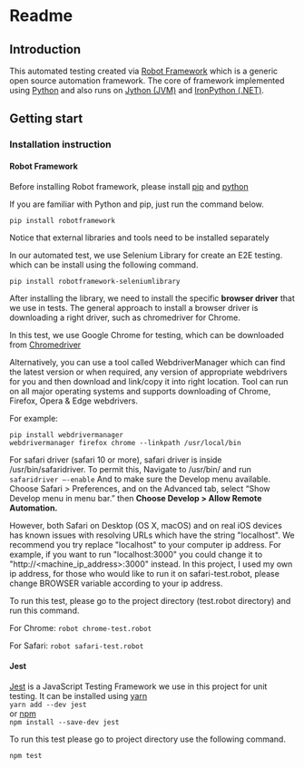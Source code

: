 # Readme


## Introduction
This automated testing created via [Robot Framework](https://robotframework.org/) which is a generic open source automation framework. The core of framework implemented using [Python](https://www.python.org/) and also runs on [Jython (JVM)](http://jython.org/) and [IronPython (.NET)](http://ironpython.net/).


## Getting start

### Installation instruction

#### Robot Framework
Before installing Robot framework, please install [pip](https://pypi.org/project/pip/) and [python](https://www.python.org/)


<p>If you are familiar with Python and pip, just run the command below. </p>

`pip install robotframework`

<p>Notice that external libraries and tools need to be installed separately
</p>

<p>In our automated test, we use Selenium Library for create an E2E testing. which can be install using the following command.</p>

`pip install robotframework-seleniumlibrary`

After installing the library, we need to install the specific **browser driver** that we use in tests. The general approach to install a browser driver is downloading a right driver, such as chromedriver for Chrome.

In this test, we use Google Chrome for testing, which can be downloaded from [Chromedriver](http://chromedriver.chromium.org/downloads)
<p> Alternatively, you can use a tool called WebdriverManager which can find the latest version or when required, any version of appropriate webdrivers for you and then download and link/copy it into right location. Tool can run on all major operating systems and supports downloading of Chrome, Firefox, Opera & Edge webdrivers.</p>

For example:

```
pip install webdrivermanager
webdrivermanager firefox chrome --linkpath /usr/local/bin
 ```
 For safari driver (safari 10 or more), safari driver is inside /usr/bin/safaridriver.
 To permit this, Navigate to /usr/bin/ and run `safaridriver –-enable`
And to make sure the Develop menu available. Choose Safari > Preferences, and on the Advanced tab, select “Show Develop menu in menu bar.”
then **Choose Develop > Allow Remote Automation.**

However, both Safari on Desktop (OS X, macOS) and on real iOS devices has known issues with resolving URLs which have the string "localhost". We recommend you try replace "localhost" to your computer ip address. For example, if you want to run "localhost:3000" you could change it to "http://<machine_ip_address>:3000" instead.
In this project, I used my own ip address, for those who would like to run it on safari-test.robot, please change BROWSER variable according to your ip address.

<p>To run this test, please go to the project directory (test.robot directory) and run this command.</p>

For Chrome:
`robot chrome-test.robot`

For Safari:
`robot safari-test.robot`

#### Jest

[Jest](https://jestjs.io/) is a JavaScript Testing Framework we use in this project for unit testing. It can be installed using [yarn](https://classic.yarnpkg.com/en/package/jest) <br>
`yarn add --dev jest`
<br>
or [npm](https://www.npmjs.com/) <br>
`npm install --save-dev jest`

To run this test please go to project directory use the following command.

`npm test`

